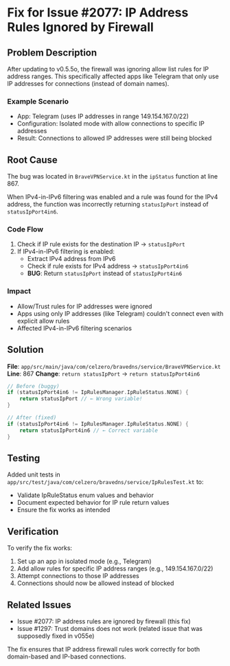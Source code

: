 # Fix for Issue #2077: IP Address Rules Ignored by Firewall

## Problem Description
After updating to v0.5.5o, the firewall was ignoring allow list rules for IP address ranges. This specifically affected apps like Telegram that only use IP addresses for connections (instead of domain names).

### Example Scenario
- App: Telegram (uses IP addresses in range 149.154.167.0/22)
- Configuration: Isolated mode with allow connections to specific IP addresses
- Result: Connections to allowed IP addresses were still being blocked

## Root Cause
The bug was located in `BraveVPNService.kt` in the `ipStatus` function at line 867.

When IPv4-in-IPv6 filtering was enabled and a rule was found for the IPv4 address, the function was incorrectly returning `statusIpPort` instead of `statusIpPort4in6`.

### Code Flow
1. Check if IP rule exists for the destination IP → `statusIpPort`
2. If IPv4-in-IPv6 filtering is enabled:
   - Extract IPv4 address from IPv6
   - Check if rule exists for IPv4 address → `statusIpPort4in6`
   - **BUG**: Return `statusIpPort` instead of `statusIpPort4in6`

### Impact
- Allow/Trust rules for IP addresses were ignored
- Apps using only IP addresses (like Telegram) couldn't connect even with explicit allow rules
- Affected IPv4-in-IPv6 filtering scenarios

## Solution
**File**: `app/src/main/java/com/celzero/bravedns/service/BraveVPNService.kt`
**Line**: 867
**Change**: `return statusIpPort` → `return statusIpPort4in6`

```kotlin
// Before (buggy)
if (statusIpPort4in6 != IpRulesManager.IpRuleStatus.NONE) {
    return statusIpPort // ← Wrong variable!
}

// After (fixed)
if (statusIpPort4in6 != IpRulesManager.IpRuleStatus.NONE) {
    return statusIpPort4in6 // ← Correct variable
}
```

## Testing
Added unit tests in `app/src/test/java/com/celzero/bravedns/service/IpRulesTest.kt` to:
- Validate IpRuleStatus enum values and behavior
- Document expected behavior for IP rule return values
- Ensure the fix works as intended

## Verification
To verify the fix works:
1. Set up an app in isolated mode (e.g., Telegram)
2. Add allow rules for specific IP address ranges (e.g., 149.154.167.0/22)
3. Attempt connections to those IP addresses
4. Connections should now be allowed instead of blocked

## Related Issues
- Issue #2077: IP address rules are ignored by firewall (this fix)
- Issue #1297: Trust domains does not work (related issue that was supposedly fixed in v055e)

The fix ensures that IP address firewall rules work correctly for both domain-based and IP-based connections.